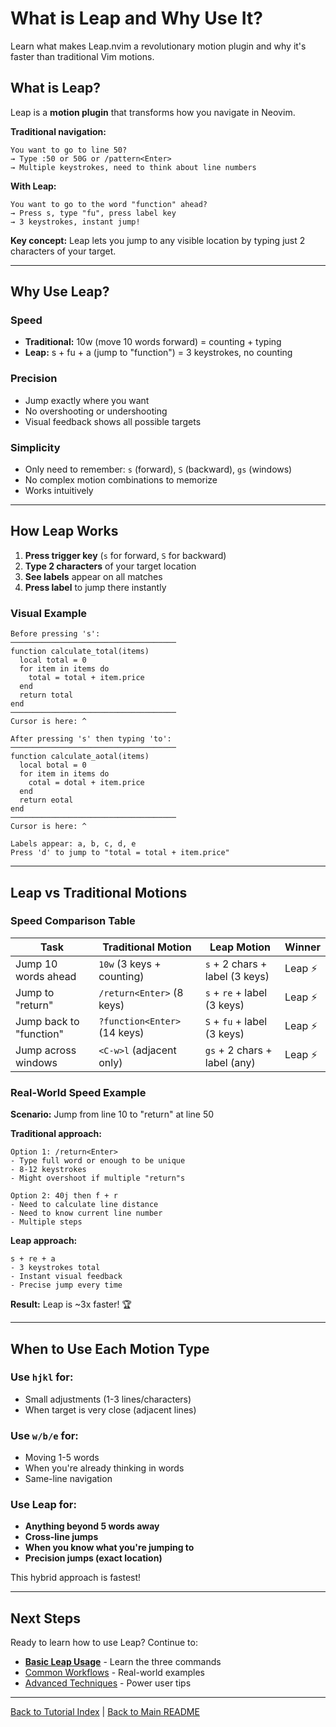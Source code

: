 # What is Leap and Why Use It?

Learn what makes Leap.nvim a revolutionary motion plugin and why it's faster than traditional Vim motions.

## What is Leap?

Leap is a **motion plugin** that transforms how you navigate in Neovim.

**Traditional navigation:**
```
You want to go to line 50?
→ Type :50 or 50G or /pattern<Enter>
→ Multiple keystrokes, need to think about line numbers
```

**With Leap:**
```
You want to go to the word "function" ahead?
→ Press s, type "fu", press label key
→ 3 keystrokes, instant jump!
```

**Key concept:** Leap lets you jump to any visible location by typing just 2 characters of your target.

---

## Why Use Leap?

### Speed
- **Traditional:** 10w (move 10 words forward) = counting + typing
- **Leap:** s + fu + a (jump to "function") = 3 keystrokes, no counting

### Precision
- Jump exactly where you want
- No overshooting or undershooting
- Visual feedback shows all possible targets

### Simplicity
- Only need to remember: `s` (forward), `S` (backward), `gs` (windows)
- No complex motion combinations to memorize
- Works intuitively

---

## How Leap Works

1. **Press trigger key** (`s` for forward, `S` for backward)
2. **Type 2 characters** of your target location
3. **See labels** appear on all matches
4. **Press label** to jump there instantly

### Visual Example

```
Before pressing 's':
─────────────────────────────────────
function calculate_total(items)
  local total = 0
  for item in items do
    total = total + item.price
  end
  return total
end
─────────────────────────────────────
Cursor is here: ^
```

```
After pressing 's' then typing 'to':
─────────────────────────────────────
function calculate_aotal(items)
  local botal = 0
  for item in items do
    cotal = dotal + item.price
  end
  return eotal
end
─────────────────────────────────────
Cursor is here: ^

Labels appear: a, b, c, d, e
Press 'd' to jump to "total = total + item.price"
```

---

## Leap vs Traditional Motions

### Speed Comparison Table

| Task | Traditional Motion | Leap Motion | Winner |
|------|-------------------|-------------|---------|
| Jump 10 words ahead | `10w` (3 keys + counting) | `s` + 2 chars + label (3 keys) | Leap ⚡ |
| Jump to "return" | `/return<Enter>` (8 keys) | `s` + `re` + label (3 keys) | Leap ⚡ |
| Jump back to "function" | `?function<Enter>` (14 keys) | `S` + `fu` + label (3 keys) | Leap ⚡ |
| Jump across windows | `<C-w>l` (adjacent only) | `gs` + 2 chars + label (any) | Leap ⚡ |

### Real-World Speed Example

**Scenario:** Jump from line 10 to "return" at line 50

**Traditional approach:**
```
Option 1: /return<Enter>
- Type full word or enough to be unique
- 8-12 keystrokes
- Might overshoot if multiple "return"s

Option 2: 40j then f + r
- Need to calculate line distance
- Need to know current line number
- Multiple steps
```

**Leap approach:**
```
s + re + a
- 3 keystrokes total
- Instant visual feedback
- Precise jump every time
```

**Result:** Leap is ~3x faster! 🏆

---

## When to Use Each Motion Type

### Use `hjkl` for:
- Small adjustments (1-3 lines/characters)
- When target is very close (adjacent lines)

### Use `w/b/e` for:
- Moving 1-5 words
- When you're already thinking in words
- Same-line navigation

### Use Leap for:
- **Anything beyond 5 words away**
- **Cross-line jumps**
- **When you know what you're jumping to**
- **Precision jumps (exact location)**

This hybrid approach is fastest!

---

## Next Steps

Ready to learn how to use Leap? Continue to:

- **[Basic Leap Usage](./01-leap-basic-usage.md)** - Learn the three commands
- [Common Workflows](./01-leap-common-workflows.md) - Real-world examples
- [Advanced Techniques](./01-leap-advanced.md) - Power user tips

---

[Back to Tutorial Index](./README.md) | [Back to Main README](../../README.md)
